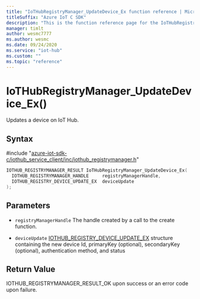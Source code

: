 ```yaml
---                             
title: "IoTHubRegistryManager_UpdateDevice_Ex function reference | Microsoft Docs" 
titleSuffix: "Azure IoT C SDK"            
description: "This is the function reference page for the IoTHubRegistryManager_UpdateDevice_Ex() function in the Azure IoT C SDK. This SDK is used with Azure IoT Hub and Azure IoT Hub Device Provisioning Service"            
manager: timlt                 
author: wesmc7777              
ms.author: wesmc               
ms.date: 09/24/2020                    
ms.service: "iot-hub"             
ms.custom: ""                
ms.topic: "reference"        
---                            
```


# IoTHubRegistryManager_UpdateDevice_Ex()

Updates a device on IoT Hub.

## Syntax

\#include "[azure-iot-sdk-c/iothub_service_client/inc/iothub_registrymanager.h](../iothub-registrymanager-h.md)"  
```C
IOTHUB_REGISTRYMANAGER_RESULT IoTHubRegistryManager_UpdateDevice_Ex(
  IOTHUB_REGISTRYMANAGER_HANDLE     registryManagerHandle,
  IOTHUB_REGISTRY_DEVICE_UPDATE_EX  deviceUpdate
);
```

## Parameters
* `registryManagerHandle` The handle created by a call to the create function. 

* `deviceUpdate` [IOTHUB_REGISTRY_DEVICE_UPDATE_EX](../iothub-registrymanager-h.md#iothub_registry_device_update_ex) structure containing the new device Id, primaryKey (optional), secondaryKey (optional), authentication method, and status

## Return Value
IOTHUB_REGISTRYMANAGER_RESULT_OK upon success or an error code upon failure.


